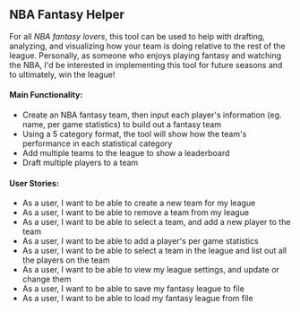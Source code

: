 <h2> NBA Fantasy Helper </h2>

For all *NBA fantasy lovers*, this tool can be used to help with drafting, analyzing, and visualizing how your team is doing relative to the rest of the league. 
Personally, as someone who enjoys playing fantasy and watching the NBA, I'd be interested in implementing this tool for future seasons and to ultimately, win the league!

#### Main Functionality:
- Create an NBA fantasy team, then input each player's information (eg. name, per game statistics) to build out a fantasy team
- Using a 5 category format, the tool will show how the team's performance in each statistical category
- Add multiple teams to the league to show a leaderboard
- Draft multiple players to a team

#### User Stories: 
- As a user, I want to be able to create a new team for my league
- As a user, I want to be able to remove a team from my league
- As a user, I want to be able to select a team, and add a new player to the team
- As a user, I want to be able to add a player's per game statistics
- As a user, I want to be able to select a team in the league and list out all the players on the team
- As a user, I want to be able to view my league settings, and update or change them
- As a user, I want to be able to save my fantasy league to file
- As a user, I want to be able to load my fantasy league from file
